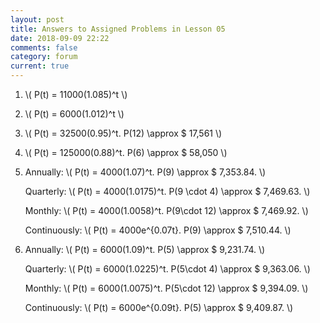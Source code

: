 ```yaml
---
layout: post
title: Answers to Assigned Problems in Lesson 05
date: 2018-09-09 22:22
comments: false
category: forum
current: true
---
```


1. \\( P(t) = 11000(1.085)^t \\)
2. \\( P(t) = 6000(1.012)^t \\)
3. \\( P(t) = 32500(0.95)^t. P(12) \approx \$ 17,561 \\)
4. \\( P(t) = 125000(0.88)^t.  P(6) \approx \$ 58,050 \\)
5. 
    Annually: \\( P(t) = 4000(1.07)^t. P(9) \approx \$ 7,353.84. \\)

    Quarterly: \\( P(t) = 4000(1.0175)^t.  P(9 \cdot 4) \approx \$ 7,469.63. \\)

    Monthly: \\( P(t) = 4000(1.0058)^t. P(9\cdot 12) \approx \$ 7,469.92. \\)
    
    Continuously: \\( P(t) = 4000e^{0.07t}. P(9) \approx \$ 7,510.44. \\)
6.
    Annually: \\( P(t) = 6000(1.09)^t. P(5) \approx \$ 9,231.74. \\)

    Quarterly: \\( P(t) = 6000(1.0225)^t. P(5\cdot 4) \approx \$ 9,363.06. \\)

    Monthly: \\( P(t) = 6000(1.0075)^t. P(5\cdot 12) \approx \$ 9,394.09. \\)

    Continuously: \\( P(t) = 6000e^{0.09t}. P(5) \approx \$ 9,409.87. \\)